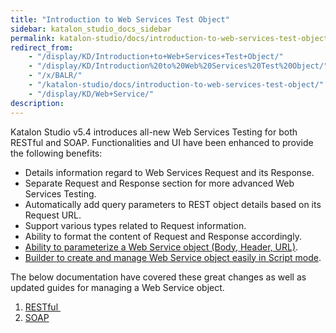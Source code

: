 ```yaml
---
title: "Introduction to Web Services Test Object"
sidebar: katalon_studio_docs_sidebar
permalink: katalon-studio/docs/introduction-to-web-services-test-object.html
redirect_from:
    - "/display/KD/Introduction+to+Web+Services+Test+Object/"
    - "/display/KD/Introduction%20to%20Web%20Services%20Test%20Object/"
    - "/x/BALR/"
    - "/katalon-studio/docs/introduction-to-web-services-test-object/"
    - "/display/KD/Web+Service/"
description:
---
```

Katalon Studio v5.4 introduces all-new Web Services Testing for both RESTful and SOAP. Functionalities and UI have been enhanced to provide the following benefits:

*   Details information regard to Web Services Request and its Response.
*   Separate Request and Response section for more advanced Web Services Testing.
*   Automatically add query parameters to REST object details based on its Request URL.
*   Support various types related to Request information.
*   Ability to format the content of Request and Response accordingly.
*   [Ability to parameterize a Web Service object (Body, Header, URL)](/display/KD/Parameterize+a+Web+Service+object).
*   [Builder to create and manage Web Service object easily in Script mode](/display/KD/Web+Services+Builder).

The below documentation have covered these great changes as well as updated guides for managing a Web Service object.

1.  [RESTful ](/katalon-studio/docs/restful)
2.  [SOAP](/pages/viewpage.action?pageId=13697583)